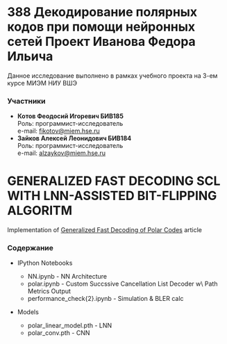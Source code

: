 # 388 Декодирование полярных кодов при помощи нейронных сетей Проект Иванова Федора Ильича  
Данное исследование выполнено в рамках учебного проекта на 3-ем курсе МИЭМ НИУ ВШЭ

### Участники
 - **Котов Феодосий Игоревич БИВ185**  
    Роль: программист-исследователь   
    e-mail: fikotov@miem.hse.ru
 - **Зайков Алексей Леонидович БИВ184**  
    Роль: программист-исследователь  
    e-mail: alzaykov@miem.hse.ru


# GENERALIZED FAST DECODING SCL WITH LNN-ASSISTED BIT-FLIPPING ALGORITM  
Implementation of [Generalized Fast Decoding of Polar Codes](https://arxiv.org/abs/1804.09508v3) article

### Содержание
- IPython Notebooks 
    - NN.ipynb - NN Architecture
    - polar.ipynb - Custom Succssive Cancellation List Decoder w\ Path Metrics Output
    - performance_check{2}.ipynb - Simulation & BLER calc
    
- Models 
    - polar_linear_model.pth - LNN
    - polar_conv.pth - CNN 




